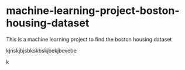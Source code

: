 # machine-learning-project-boston-housing-dataset
 This is a machine learning project to find the boston housing dataset 
 
kjnskjbjsbkskbskjbekjbevebe 

k
